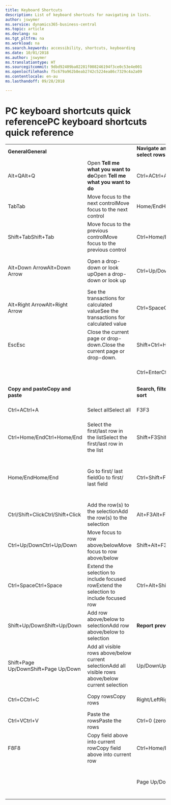 ```yaml
---
title: Keyboard Shortcuts
description: List of keyboard shortcuts for navigating in lists.
author: jswymer
ms.service: dynamics365-business-central
ms.topic: article
ms.devlang: na
ms.tgt_pltfrm: na
ms.workload: na
ms.search.keywords: accessibility, shortcuts, keyboarding
ms.date: 10/01/2018
ms.author: jswymer
ms.translationtype: HT
ms.sourcegitcommit: 9dbd92409ba02281f008246194f3ce0c53e4e001
ms.openlocfilehash: f5c679a962b8eab2742c5224ea86c7329c4a2a09
ms.contentlocale: en-au
ms.lasthandoff: 09/28/2018

---
```


# <a name="pc-keyboard-shortcuts-quick-reference"></a><span data-ttu-id="588e4-103">PC keyboard shortcuts quick reference</span><span class="sxs-lookup"><span data-stu-id="588e4-103">PC keyboard shortcuts quick reference</span></span>


|||||  
|----------------|-----------|----------------|-----------|    
|<span data-ttu-id="588e4-104">**General**</span><span class="sxs-lookup"><span data-stu-id="588e4-104">**General**</span></span>||<span data-ttu-id="588e4-105">**Navigate and select rows**</span><span class="sxs-lookup"><span data-stu-id="588e4-105">**Navigate and select rows**</span></span>||
|<span data-ttu-id="588e4-106">Alt+Q</span><span class="sxs-lookup"><span data-stu-id="588e4-106">Alt+Q</span></span>|<span data-ttu-id="588e4-107">Open **Tell me what you want to do**</span><span class="sxs-lookup"><span data-stu-id="588e4-107">Open **Tell me what you want to do**</span></span>|<span data-ttu-id="588e4-108">Ctrl+A</span><span class="sxs-lookup"><span data-stu-id="588e4-108">Ctrl+A</span></span>|<span data-ttu-id="588e4-109">Select all</span><span class="sxs-lookup"><span data-stu-id="588e4-109">Select all</span></span>|
|<span data-ttu-id="588e4-110">Tab</span><span class="sxs-lookup"><span data-stu-id="588e4-110">Tab</span></span>|<span data-ttu-id="588e4-111">Move focus to the next control</span><span class="sxs-lookup"><span data-stu-id="588e4-111">Move focus to the next control</span></span>|<span data-ttu-id="588e4-112">Home/End</span><span class="sxs-lookup"><span data-stu-id="588e4-112">Home/End</span></span>|<span data-ttu-id="588e4-113">Go to first/last field</span><span class="sxs-lookup"><span data-stu-id="588e4-113">Go to first/last field</span></span>|
|<span data-ttu-id="588e4-114">Shift+Tab</span><span class="sxs-lookup"><span data-stu-id="588e4-114">Shift+Tab</span></span>|<span data-ttu-id="588e4-115">Move focus to the previous control</span><span class="sxs-lookup"><span data-stu-id="588e4-115">Move focus to the previous control</span></span>|<span data-ttu-id="588e4-116">Ctrl+Home/End</span><span class="sxs-lookup"><span data-stu-id="588e4-116">Ctrl+Home/End</span></span>|<span data-ttu-id="588e4-117">Go to first/last row</span><span class="sxs-lookup"><span data-stu-id="588e4-117">Go to first/last row</span></span>|   
|<span data-ttu-id="588e4-118">Alt+Down Arrow</span><span class="sxs-lookup"><span data-stu-id="588e4-118">Alt+Down Arrow</span></span>|<span data-ttu-id="588e4-119">Open a drop-down or look up</span><span class="sxs-lookup"><span data-stu-id="588e4-119">Open a drop-down or look up</span></span>|<span data-ttu-id="588e4-120">Ctrl+Up/Down</span><span class="sxs-lookup"><span data-stu-id="588e4-120">Ctrl+Up/Down</span></span>|<span data-ttu-id="588e4-121">Navigate without losing selection</span><span class="sxs-lookup"><span data-stu-id="588e4-121">Navigate without losing selection</span></span>|
|<span data-ttu-id="588e4-122">Alt+Right Arrow</span><span class="sxs-lookup"><span data-stu-id="588e4-122">Alt+Right Arrow</span></span>|<span data-ttu-id="588e4-123">See the transactions for calculated value</span><span class="sxs-lookup"><span data-stu-id="588e4-123">See the transactions for calculated value</span></span>|<span data-ttu-id="588e4-124">Ctrl+Space</span><span class="sxs-lookup"><span data-stu-id="588e4-124">Ctrl+Space</span></span>|<span data-ttu-id="588e4-125">Toggle row selection</span><span class="sxs-lookup"><span data-stu-id="588e4-125">Toggle row selection</span></span>| 
|<span data-ttu-id="588e4-126">Esc</span><span class="sxs-lookup"><span data-stu-id="588e4-126">Esc</span></span>|<span data-ttu-id="588e4-127">Close the current page or drop-down.</span><span class="sxs-lookup"><span data-stu-id="588e4-127">Close the current page or drop-down.</span></span>|<span data-ttu-id="588e4-128">Shift+Ctrl+Home/End</span><span class="sxs-lookup"><span data-stu-id="588e4-128">Shift+Ctrl+Home/End</span></span>|<span data-ttu-id="588e4-129">Extend selection to first/last row</span><span class="sxs-lookup"><span data-stu-id="588e4-129">Extend selection to first/last row</span></span>| 
|||<span data-ttu-id="588e4-130">Ctrl+Enter</span><span class="sxs-lookup"><span data-stu-id="588e4-130">Ctrl+Enter</span></span>|<span data-ttu-id="588e4-131">Focus out of the list</span><span class="sxs-lookup"><span data-stu-id="588e4-131">Focus out of the list</span></span>|
|||||
|<span data-ttu-id="588e4-132">**Copy and paste**</span><span class="sxs-lookup"><span data-stu-id="588e4-132">**Copy and paste**</span></span>||<span data-ttu-id="588e4-133">**Search, filter, and sort**</span><span class="sxs-lookup"><span data-stu-id="588e4-133">**Search, filter, and sort**</span></span>||
|<span data-ttu-id="588e4-134">Ctrl+A</span><span class="sxs-lookup"><span data-stu-id="588e4-134">Ctrl+A</span></span>|<span data-ttu-id="588e4-135">Select all</span><span class="sxs-lookup"><span data-stu-id="588e4-135">Select all</span></span>|<span data-ttu-id="588e4-136">F3</span><span class="sxs-lookup"><span data-stu-id="588e4-136">F3</span></span>|<span data-ttu-id="588e4-137">Toggle search</span><span class="sxs-lookup"><span data-stu-id="588e4-137">Toggle search</span></span>|
|<span data-ttu-id="588e4-138">Ctrl+Home/End</span><span class="sxs-lookup"><span data-stu-id="588e4-138">Ctrl+Home/End</span></span>|<span data-ttu-id="588e4-139">Select the first/last row in the list</span><span class="sxs-lookup"><span data-stu-id="588e4-139">Select the first/last row in the list</span></span>|<span data-ttu-id="588e4-140">Shift+F3</span><span class="sxs-lookup"><span data-stu-id="588e4-140">Shift+F3</span></span>|<span data-ttu-id="588e4-141">Toggle filter pane; focus on field filters</span><span class="sxs-lookup"><span data-stu-id="588e4-141">Toggle filter pane; focus on field filters</span></span>|
|<span data-ttu-id="588e4-142">Home/End</span><span class="sxs-lookup"><span data-stu-id="588e4-142">Home/End</span></span>|<span data-ttu-id="588e4-143">Go to first/ last field</span><span class="sxs-lookup"><span data-stu-id="588e4-143">Go to first/ last field</span></span>|<span data-ttu-id="588e4-144">Ctrl+Shift+F3</span><span class="sxs-lookup"><span data-stu-id="588e4-144">Ctrl+Shift+F3</span></span>|<span data-ttu-id="588e4-145">Toggle totals filters: focus on totals filters</span><span class="sxs-lookup"><span data-stu-id="588e4-145">Toggle totals filters: focus on totals filters</span></span>|
|<span data-ttu-id="588e4-146">Ctrl/Shift+Click</span><span class="sxs-lookup"><span data-stu-id="588e4-146">Ctrl/Shift+Click</span></span>|<span data-ttu-id="588e4-147">Add the row(s) to the selection</span><span class="sxs-lookup"><span data-stu-id="588e4-147">Add the row(s) to the selection</span></span> |<span data-ttu-id="588e4-148">Alt+F3</span><span class="sxs-lookup"><span data-stu-id="588e4-148">Alt+F3</span></span>|<span data-ttu-id="588e4-149">Filter on selected cell value</span><span class="sxs-lookup"><span data-stu-id="588e4-149">Filter on selected cell value</span></span>|
|<span data-ttu-id="588e4-150">Ctrl+Up/Down</span><span class="sxs-lookup"><span data-stu-id="588e4-150">Ctrl+Up/Down</span></span>|<span data-ttu-id="588e4-151">Move focus to row above/below</span><span class="sxs-lookup"><span data-stu-id="588e4-151">Move focus to row above/below</span></span>|<span data-ttu-id="588e4-152">Shift+Alt+F3</span><span class="sxs-lookup"><span data-stu-id="588e4-152">Shift+Alt+F3</span></span>|<span data-ttu-id="588e4-153">Add filter on selected field</span><span class="sxs-lookup"><span data-stu-id="588e4-153">Add filter on selected field</span></span>|
|<span data-ttu-id="588e4-154">Ctrl+Space</span><span class="sxs-lookup"><span data-stu-id="588e4-154">Ctrl+Space</span></span>|<span data-ttu-id="588e4-155">Extend the selection to include focused row</span><span class="sxs-lookup"><span data-stu-id="588e4-155">Extend the selection to include focused row</span></span>|<span data-ttu-id="588e4-156">Ctrl+Alt+Shift+F3</span><span class="sxs-lookup"><span data-stu-id="588e4-156">Ctrl+Alt+Shift+F3</span></span>|<span data-ttu-id="588e4-157">Reset filters</span><span class="sxs-lookup"><span data-stu-id="588e4-157">Reset filters</span></span>|
|<span data-ttu-id="588e4-158">Shift+Up/Down</span><span class="sxs-lookup"><span data-stu-id="588e4-158">Shift+Up/Down</span></span>|<span data-ttu-id="588e4-159">Add row above/below to selection</span><span class="sxs-lookup"><span data-stu-id="588e4-159">Add row above/below to selection</span></span>|<span data-ttu-id="588e4-160">**Report preview**</span><span class="sxs-lookup"><span data-stu-id="588e4-160">**Report preview**</span></span>||
|<span data-ttu-id="588e4-161">Shift+Page Up/Down</span><span class="sxs-lookup"><span data-stu-id="588e4-161">Shift+Page Up/Down</span></span>|<span data-ttu-id="588e4-162">Add all visible rows above/below current selection</span><span class="sxs-lookup"><span data-stu-id="588e4-162">Add all visible rows above/below current selection</span></span>|<span data-ttu-id="588e4-163">Up/Down</span><span class="sxs-lookup"><span data-stu-id="588e4-163">Up/Down</span></span>|<span data-ttu-id="588e4-164">Scroll up and down the page</span><span class="sxs-lookup"><span data-stu-id="588e4-164">Scroll up and down the page</span></span>
|<span data-ttu-id="588e4-165">Ctrl+C</span><span class="sxs-lookup"><span data-stu-id="588e4-165">Ctrl+C</span></span>|<span data-ttu-id="588e4-166">Copy rows</span><span class="sxs-lookup"><span data-stu-id="588e4-166">Copy rows</span></span>|<span data-ttu-id="588e4-167">Right/Left</span><span class="sxs-lookup"><span data-stu-id="588e4-167">Right/Left</span></span>|<span data-ttu-id="588e4-168">Scroll to the right/left</span><span class="sxs-lookup"><span data-stu-id="588e4-168">Scroll to the right/left</span></span> |
|<span data-ttu-id="588e4-169">Ctrl+V</span><span class="sxs-lookup"><span data-stu-id="588e4-169">Ctrl+V</span></span>|<span data-ttu-id="588e4-170">Paste the rows</span><span class="sxs-lookup"><span data-stu-id="588e4-170">Paste the rows</span></span>|<span data-ttu-id="588e4-171">Ctrl+0 (zero)</span><span class="sxs-lookup"><span data-stu-id="588e4-171">Ctrl+0 (zero)</span></span>|<span data-ttu-id="588e4-172">Fit page in window</span><span class="sxs-lookup"><span data-stu-id="588e4-172">Fit page in window</span></span> |
|<span data-ttu-id="588e4-173">F8</span><span class="sxs-lookup"><span data-stu-id="588e4-173">F8</span></span>|<span data-ttu-id="588e4-174">Copy field above into current row</span><span class="sxs-lookup"><span data-stu-id="588e4-174">Copy field above into current row</span></span>|<span data-ttu-id="588e4-175">Ctrl+Home/End</span><span class="sxs-lookup"><span data-stu-id="588e4-175">Ctrl+Home/End</span></span>|<span data-ttu-id="588e4-176">Go to the first/last page</span><span class="sxs-lookup"><span data-stu-id="588e4-176">Go to the first/last page</span></span>|
|||<span data-ttu-id="588e4-177">Page Up/Down</span><span class="sxs-lookup"><span data-stu-id="588e4-177">Page Up/Down</span></span>|<span data-ttu-id="588e4-178">Go to the previous/next page</span><span class="sxs-lookup"><span data-stu-id="588e4-178">Go to the previous/next page</span></span>|


